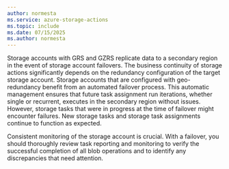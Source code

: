 ```yaml
---
author: normesta
ms.service: azure-storage-actions
ms.topic: include
ms.date: 07/15/2025
ms.author: normesta
---
```


Storage accounts with GRS and GZRS replicate data to a secondary region in the event of storage account failovers. The business continuity of storage actions significantly depends on the redundancy configuration of the target storage account. Storage accounts that are configured with geo-redundancy benefit from an automated failover process. This automatic management ensures that future task assignment run iterations, whether single or recurrent, executes in the secondary region without issues. However, storage tasks that were in progress at the time of failover might encounter failures. New storage tasks and storage task assignments continue to function as expected.

Consistent monitoring of the storage account is crucial. With a failover, you should thoroughly review task reporting and monitoring to verify the successful completion of all blob operations and to identify any discrepancies that need attention.